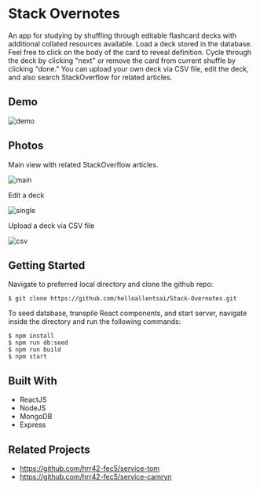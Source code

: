 # Stack Overnotes
An app for studying by shuffling through editable flashcard decks with additional collated resources available. Load a deck stored in the database. Feel free to click on the body of the card to reveal definition. Cycle through the deck by clicking "next" or remove the card from current shuffle by clicking "done." You can upload your own deck via CSV file, edit the deck, and also search StackOverflow for related articles.

## Demo

![demo](../assets/demo.gif?raw=true)

## Photos
Main view with related StackOverflow articles.

![main](../assets/main.png?raw=true)

Edit a deck

![single](../assets/edit.png?raw=true)

Upload a deck via CSV file

![csv](../assets/csv.png?raw=true)

## Getting Started

Navigate to preferred local directory and clone the github repo:

```
$ git clone https://github.com/helloallentsai/Stack-Overnotes.git
```

To seed database, transpile React components, and start server, navigate inside the directory and run the following commands:

```
$ npm install
$ npm run db:seed
$ npm run build
$ npm start
```

## Built With

 - ReactJS
 - NodeJS
 - MongoDB
 - Express

## Related Projects

  - https://github.com/hrr42-fec5/service-tom
  - https://github.com/hrr42-fec5/service-camryn